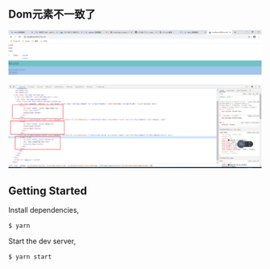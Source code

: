## Dom元素不一致了

![1606621031708](https://github.com/GitHub-FP/umi-page-multi-tab-template/blob/master/Dom%E5%85%83%E7%B4%A0%E4%B8%8D%E4%B8%80%E8%87%B4%E4%BA%86.png)

## Getting Started

Install dependencies,

```bash
$ yarn
```

Start the dev server,

```bash
$ yarn start
```

